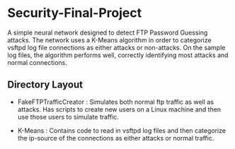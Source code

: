 # Security-Final-Project

A simple neural network designed to detect FTP Password Guessing attacks. The network uses a K-Means algorithm in order to categorize vsftpd log file connections as 
either attacks or non-attacks. On the sample log files, the algorithm performs well, correctly identifying most attacks and normal connections.

## Directory Layout

 
 - FakeFTPTrafficCreator : Simulates both normal ftp traffic as well as attacks. Has scripts to create new users on a Linux machine and then use those users to simulate traffic.
 
 - K-Means : Contains code to read in vsftpd log files and then categorize the ip-source of the connections as either attacks or normal traffic.  


